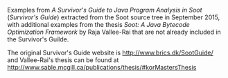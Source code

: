 Examples from *A Survivor's Guide to Java Program Analysis in Soot* (*Survivor's Guide*) extracted from the Soot source tree in September 2015, with additional examples from the thesis *Soot: A Java Bytecode Optimization Framework* by Raja Vallee-Rai that are not already included in the Survivor's Guilde.

The original Survivor's Guide website is http://www.brics.dk/SootGuide/ and Vallee-Rai's thesis can be found at http://www.sable.mcgill.ca/publications/thesis/#korMastersThesis

